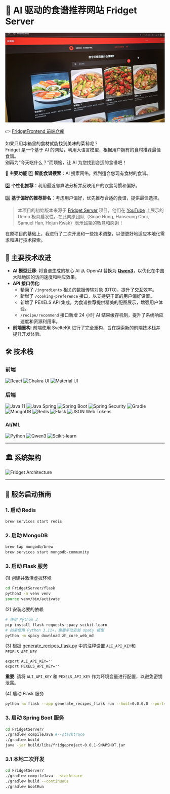 # 🍏 AI 驱动的食谱推荐网站 Fridget Server

<img width="797" alt="开发阶段界面预览" src="https://github.com/54853315/fridget-frontend/blob/main/frontend/static/images/dev-stage-preview-image.jpeg?raw=true" />

👉 [FridgetFrontend 前端仓库](https://github.com/54853315/fridget-frontend)

如果只用冰箱里的食材就能找到美味的菜肴呢？
<br> Fridget 是一个基于 AI 的网站，利用大语言模型，根据用户拥有的食材推荐最佳食谱。
<br>别再为“今天吃什么？”而烦恼，让 AI 为您找到合适的食谱吧！

🚀 **主要功能**
1️⃣ **智能食谱搜索**：AI 搜索网络，找到适合您现有食材的食谱。

2️⃣ **个性化推荐**：利用最近邻算法分析并反映用户的饮食习惯和偏好。

3️⃣ **基于偏好的推荐排名**：考虑用户偏好，优先推荐合适的食谱，提供最佳选择。


> 本项目的初始版本来源于 [Fridget Server](https://github.com/sinaetown/FridgetServer.git) 项目，他们在 [YouTube](https://youtu.be/FFFVZ70Mt_E) 上展示的 Demo 极具启发性。在此向原团队（Sinae Hong, Hanseung Choi, Samuel Han, Hojun Kwak）表示诚挚的敬意和感谢！

在原项目的基础上，我进行了二次开发和一些技术调整，以便更好地适应本地化需求和进行技术探索。
## 🔧 主要技术改进

- **AI 模型迁移**: 将食谱生成的核心 AI 从 OpenAI 替换为 **[Qwen3](https://www.aliyun.com/product/tongyi)**，以优化在中国大陆地区的访问速度和响应效果。
- **API 接口优化**:
  - 精简了 `/ingredients` 相关的数据传输对象 (DTO)，提升了交互效率。
  - 新增了 `/cooking-preference` 接口，以支持更丰富的用户偏好设置。
  - 新增了 PEXELS API 集成，为食谱推荐提供精美的配图展示，增强用户体验。
  - `/recipe/recommend` 接口新增 24 小时 AI 结果缓存机制，提升了系统响应速度和资源利用率。
- **前端重构**: 前端使用 SvelteKit 进行了完全重构，旨在探索新的前端技术栈并提升开发体验。

## 🛠 技术栈

### 前端
![React](https://img.shields.io/badge/React-61DAFB?style=for-the-badge&logo=react&logoColor=white) ![Chakra UI](https://img.shields.io/badge/Chakra%20UI-319795?style=for-the-badge&logo=chakraui&logoColor=white) ![Material UI](https://img.shields.io/badge/Material%20UI-0081CB?style=for-the-badge&logo=mui&logoColor=white)

### 后端
![Java 11](https://img.shields.io/badge/java%2011-%23ED8B00.svg?style=for-the-badge&logo=openjdk&logoColor=white) ![Java Spring](https://img.shields.io/badge/Java%20Spring-6DB33F?style=for-the-badge&logo=spring&logoColor=white) ![Spring Boot](https://img.shields.io/badge/Spring%20Boot-6DB33F?style=for-the-badge&logo=springboot&logoColor=white) ![Spring Security](https://img.shields.io/badge/Spring%20Security-6DB33F?style=for-the-badge&logo=springsecurity&logoColor=white) ![Gradle](https://img.shields.io/badge/Gradle-02303A.svg?style=for-the-badge&logo=Gradle&logoColor=white) ![MongoDB](https://img.shields.io/badge/MongoDB-47A248?style=for-the-badge&logo=mongodb&logoColor=white) ![Redis](https://img.shields.io/badge/Redis-DC382D?style=for-the-badge&logo=redis&logoColor=white) ![Flask](https://img.shields.io/badge/flask-%23000.svg?style=for-the-badge&logo=flask&logoColor=white) ![JSON Web Tokens](https://img.shields.io/badge/JSON%20Web%20Tokens-000000?style=for-the-badge&logo=jsonwebtokens&logoColor=white)

### AI/ML
![Python](https://img.shields.io/badge/Python-3776AB?style=for-the-badge&logo=python&logoColor=white) ![Qwen3](https://img.shields.io/badge/%E9%80%9A%E4%B9%89%E5%8D%83%E9%97%AE-412991?style=for-the-badge&logo=alibabacloud&logoColor=white) ![Scikit-learn](https://img.shields.io/badge/Scikit--learn-F7931E?style=for-the-badge&logo=scikit-learn&logoColor=white)

---

## 🏛️ 系统架构

![Fridget Architecture](https://github.com/user-attachments/assets/d9fd87f8-98a6-42b9-bb42-a1aaf5999612)

---

## 🚀 服务启动指南

### 1. 启动 Redis
```bash
brew services start redis
```

### 2. 启动 MongoDB

```bash
brew tap mongodb/brew
brew services start mongodb-community
```

### 3. 启动 Flask 服务

(1) 创建并激活虚拟环境
```bash
cd FridgetServer/flask
python3 -m venv venv
source venv/bin/activate
```

(2) 安装必要的依赖
  
```bash
# 使用 Python 3
pip install flask requests spacy scikit-learn
# 如果使用 Python 3.11+，需要手动安装 spaCy 模型
python -m spacy download zh_core_web_md
```

</details>

(3) 根据 [generate_recipes_flask.py](./flask/generate_recipes_flask.py) 中的注释设置 `ALI_API_KEY`和`PEXELS_API_KEY`

```
export ALI_API_KEY=''
export PEXELS_API_KEY=''
```

**重要**: 请将 `ALI_API_KEY` 和 `PEXELS_API_KEY` 作为环境变量进行配置，以避免密钥泄露。

(4) 启动 Flask 服务

```bash
python -m flask --app generate_recipes_flask run --host=0.0.0.0 --port=5001 #--debug
```

### 3. 启动 Spring Boot 服务
```bash
cd FridgetServer/
./gradlew compileJava #--stacktrace
./gradlew build
java -jar build/libs/fridgeproject-0.0.1-SNAPSHOT.jar
```

### 3.1 本地二次开发

```bash
cd FridgetServer/
./gradlew compileJava --stacktrace
./gradlew build --continuous
./gradlew bootRun
```